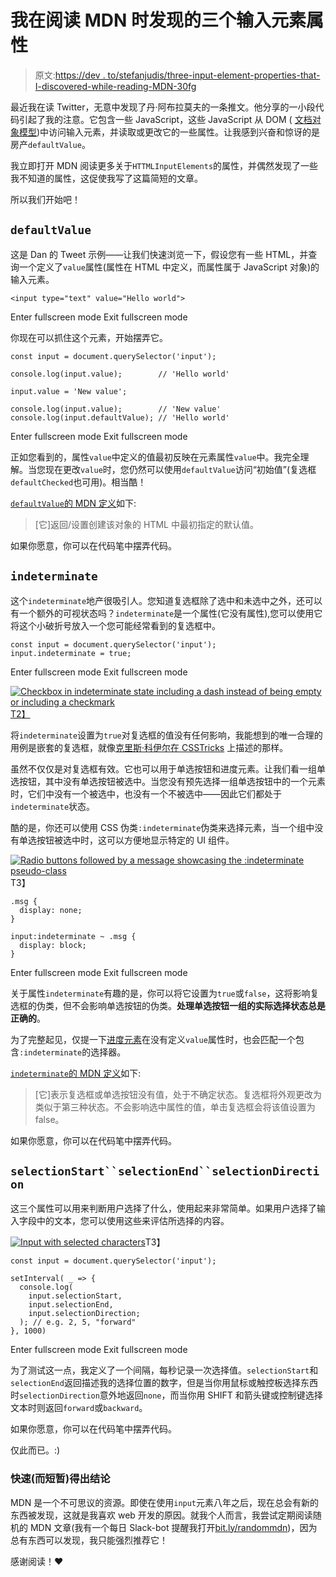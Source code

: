 # 我在阅读 MDN 时发现的三个输入元素属性

> 原文:[https://dev . to/stefanjudis/three-input-element-properties-that-I-discovered-while-reading-MDN-30fg](https://dev.to/stefanjudis/three-input-element-properties-that-i-discovered-while-reading-mdn-30fg)

最近我在读 Twitter，无意中发现了丹·阿布拉莫夫的一条推文。他分享的一小段代码引起了我的注意。它包含一些 JavaScript，这些 JavaScript 从 DOM ( [文档对象模型](https://developer.mozilla.org/en-US/docs/Web/API/Document_Object_Model))中访问输入元素，并读取或更改它的一些属性。让我感到兴奋和惊讶的是房产`defaultValue`。

我立即打开 MDN 阅读更多关于`HTTMLInputElements`的属性，并偶然发现了一些我不知道的属性，这促使我写了这篇简短的文章。

所以我们开始吧！

## `defaultValue`

这是 Dan 的 Tweet 示例——让我们快速浏览一下，假设您有一些 HTML，并查询一个定义了`value`属性(属性在 HTML 中定义，而属性属于 JavaScript 对象)的输入元素。

```
<input type="text" value="Hello world"> 
```

Enter fullscreen mode Exit fullscreen mode

你现在可以抓住这个元素，开始摆弄它。

```
const input = document.querySelector('input');

console.log(input.value);        // 'Hello world'

input.value = 'New value';

console.log(input.value);        // 'New value'
console.log(input.defaultValue); // 'Hello world' 
```

Enter fullscreen mode Exit fullscreen mode

正如您看到的，属性`value`中定义的值最初反映在元素属性`value`中。我完全理解。当您现在更改`value`时，您仍然可以使用`defaultValue`访问“初始值”(复选框`defaultChecked`也可用)。相当酷！

[`defaultValue`的 MDN 定义](https://developer.mozilla.org/en-US/docs/Web/API/HTMLInputElement#Properties)如下:

> [它]返回/设置创建该对象的 HTML 中最初指定的默认值。

如果你愿意，你可以在代码笔中摆弄代码。

## `indeterminate`

这个`indeterminate`地产很吸引人。您知道复选框除了选中和未选中之外，还可以有一个额外的可视状态吗？`indeterminate`是一个属性(它没有属性),您可以使用它将这个小破折号放入一个您可能经常看到的复选框中。

```
const input = document.querySelector('input');
input.indeterminate = true; 
```

Enter fullscreen mode Exit fullscreen mode

[![Checkbox in indeterminate state including a dash instead of being empty or including a checkmark](../Images/7ac9f497ef989025c97c5f1834a68d84.png)T2】](//images.ctfassets.net/f20lfrunubsq/3DG7ExLKLCEQyWw4ysC4Ag/53ad885c80761ea3aa8f3f5d253b7db2/checkbox.png)

将`indeterminate`设置为`true`对复选框的值没有任何影响，我能想到的唯一合理的用例是嵌套的复选框，就像[克里斯·科伊尔在 CSSTricks](https://css-tricks.com/indeterminate-checkboxes/) 上描述的那样。

虽然不仅仅是对复选框有效。它也可以用于单选按钮和进度元素。让我们看一组单选按钮，其中没有单选按钮被选中。当您没有预先选择一组单选按钮中的一个元素时，它们中没有一个被选中，也没有一个不被选中——因此它们都处于`indeterminate`状态。

酷的是，你还可以使用 CSS 伪类`:indeterminate`伪类来选择元素，当一个组中没有单选按钮被选中时，这可以方便地显示特定的 UI 组件。

[![Radio buttons followed by a message showcasing the :indeterminate pseudo-class](../Images/492075bf57d3f677dee01f7227c6ea79.png)](//images.ctfassets.net/f20lfrunubsq/gR6DWzopxemgaKa4eUika/d71705c5621232e54fa902eda0e87267/radios.png)T3】

```
.msg {
  display: none;
}

input:indeterminate ~ .msg {
  display: block;
} 
```

Enter fullscreen mode Exit fullscreen mode

关于属性`indeterminate`有趣的是，你可以将它设置为`true`或`false`，这将影响复选框的伪类，但不会影响单选按钮的伪类。**处理单选按钮一组的实际选择状态总是正确的**。

为了完整起见，仅提一下[进度元素](https://developer.mozilla.org/de/docs/Web/HTML/Element/progress)在没有定义`value`属性时，也会匹配一个包含`:indeterminate`的选择器。

[`indeterminate`的 MDN 定义](https://developer.mozilla.org/en-US/docs/Web/API/HTMLInputElement#Properties)如下:

> [它]表示复选框或单选按钮没有值，处于不确定状态。复选框将外观更改为类似于第三种状态。不会影响选中属性的值，单击复选框会将该值设置为 false。

如果你愿意，你可以在代码笔中摆弄代码。

## `selectionStart``selectionEnd``selectionDirection`

这三个属性可以用来判断用户选择了什么，使用起来非常简单。如果用户选择了输入字段中的文本，您可以使用这些来评估所选择的内容。

[![Input with selected characters](../Images/d73f92bce2792de8aa67e7294da4c2e4.png)](//images.ctfassets.net/f20lfrunubsq/pTKyzmAjwkSuMqi6wO2iA/e966e1a23477226bf9046a36645300b1/selection.png)T3】

```
const input = document.querySelector('input');

setInterval( _ => {
  console.log(
    input.selectionStart,
    input.selectionEnd,
    input.selectionDirection;
  ); // e.g. 2, 5, "forward"
}, 1000) 
```

Enter fullscreen mode Exit fullscreen mode

为了测试这一点，我定义了一个间隔，每秒记录一次选择值。`selectionStart`和`selectionEnd`返回描述我的选择位置的数字，但是当你用鼠标或触控板选择东西时`selectionDirection`意外地返回`none`，而当你用 SHIFT 和箭头键或控制键选择文本时则返回`forward`或`backward`。

如果你愿意，你可以在代码笔中摆弄代码。

仅此而已。:)

### 快速(而短暂)得出结论

MDN 是一个不可思议的资源。即使在使用`input`元素八年之后，现在总会有新的东西被发现，这就是我喜欢 web 开发的原因。就我个人而言，我尝试定期阅读随机的 MDN 文章(我有一个每日 Slack-bot 提醒我打开[bit.ly/randommdn](http://bit.ly/randommdn))，因为总有东西可以发现，我只能强烈推荐它！

感谢阅读！❤️
